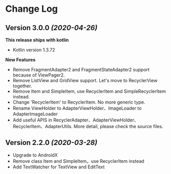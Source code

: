 Change Log
==========

Version 3.0.0 *(2020-04-26)*
----------------------------

**This release ships with kotlin**

* Kotlin version 1.3.72

**New Features**
 * Remove FragmentAdapter2 and FragmentStateAdapter2 support because of ViewPager2.
 * Remove ListView and GridView support. Let's move to RecyclerView together.
 * Remove Item and SimpleItem, use RecyclerItem and SimpleRecyclerItem instead.
 * Change 'RecyclerItem<T : AdapterViewHolder>' to RecyclerItem. No more generic type.
 * Rename ViewHolder to AdapterViewHolder、ImageLoader to AdapterImageLoader
 * Add useful APIS in RecyclerAdapter、AdapterViewHolder、RecyclerItem、AdapterUtils. 
   More detail, please check the source files.
 

Version 2.2.0 *(2020-03-28)*
----------------------------

* Upgrade to AndroidX
* Remove class Item and SimpleItem，use RecyclerItem instead
* Add TextWatcher for TextView and EditText
